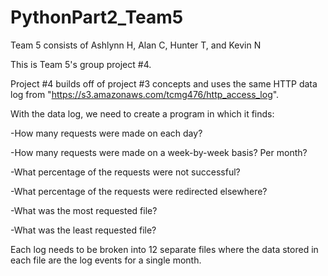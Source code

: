 # PythonPart2_Team5
Team 5 consists of Ashlynn H, Alan C, Hunter T, and Kevin N

This is Team 5's group project #4.

Project #4 builds off of project #3 concepts and uses the same HTTP data log from "https://s3.amazonaws.com/tcmg476/http_access_log".

With the data log, we need to create a program in which it finds:
  
  -How many requests were made on each day?
  
  -How many requests were made on a week-by-week basis? Per month?
  
  -What percentage of the requests were not successful?
  
  -What percentage of the requests were redirected elsewhere?
  
  -What was the most requested file?
  
  -What was the least requested file?

Each log needs to be broken into 12 separate files where the data stored in each file are the log events for a single month.
